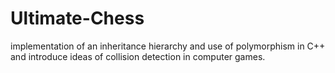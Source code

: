 # Ultimate-Chess
implementation of an inheritance hierarchy and use of polymorphism in C++ and introduce ideas of collision detection in computer games. 
